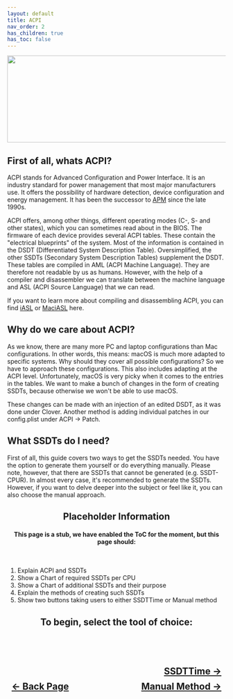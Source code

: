 ```yaml
---
layout: default
title: ACPI
nav_order: 2
has_children: true
has_toc: false
---
```


<style>
  .navigation-container {
    display: flex;
    justify-content: space-between;
    align-items: center;
    width: 100%;
  }
  
  .nav-button {
    margin: 10px;
  }

  .ssdttime-next-button-container {
    text-align: right;
  }

  .ssdttime-next-button {
    margin: 10px;
    top: 0px;
    bottom: 0px;
    left: 0px;
    right: 0px;
  }
</style>

<p align="center">
  <img width="650" height="200" src="../../../assets/Header-OpenCore-ACPI.png">
</p>

## First of all, whats ACPI?
ACPI stands for Advanced Configuration and Power Interface. It is an industry standard for power management that most major manufacturers use. It offers the possibility of hardware detection, device configuration and energy management. It has been the successor to <a href="https://en.wikipedia.org/wiki/Advanced_Power_Management">APM</a> since the late 1990s.

ACPI offers, among other things, different operating modes (C-, S- and other states), which you can sometimes read about in the BIOS. 
The firmware of each device provides several ACPI tables. These contain the "electrical blueprints" of the system. Most of the information is contained in the DSDT (Differentiated System Description Table). Oversimplified, the other SSDTs (Secondary System Description Tables) supplement the DSDT.
These tables are compiled in AML (ACPI Machine Language). They are therefore not readable by us as humans. However, with the help of a compiler and disassembler we can translate between the machine language and ASL (ACPI Source Language) that we can read.

If you want to learn more about compiling and disassembling ACPI, you can find <a href="https://www.intel.com/content/www/us/en/download/774881/acpi-component-architecture-downloads-windows-binary-tools.html">iASL</a> or <a href="https://github.com/acidanthera/MaciASL">MaciASL</a> here.

## Why do we care about ACPI?
As we know, there are many more PC and laptop configurations than Mac configurations. In other words, this means: macOS is much more adapted to specific systems. Why should they cover all possible configurations? So we have to approach these configurations. This also includes adapting at the ACPI level.
Unfortunately, macOS is very picky when it comes to the entries in the tables. We want to make a bunch of changes in the form of creating SSDTs, because otherwise we won't be able to use macOS.

These changes can be made with an injection of an edited DSDT, as it was done under Clover. Another method is adding individual patches in our config.plist under ACPI -> Patch.

## ​What SSDTs do I need?
First of all, this guide covers two ways to get the SSDTs needed. You have the option to generate them yourself or do everything manually.
Please note, however, that there are SSDTs that cannot be generated (e.g. SSDT-CPUR). In almost every case, it's recommended to generate the SSDTs. However, if you want to delve deeper into the subject or feel like it, you can also choose the manual approach.


<h2 align="center">Placeholder Information</h2>

<h4 align="center">This page is a stub, we have enabled the ToC for the moment, but this page should:</h4>
<br>

1. Explain ACPI and SSDTs
2. Show a Chart of required SSDTs per CPU
3. Show a Chart of additional SSDTs and their purpose
4. Explain the methods of creating such SSDTs
5. Show two buttons taking users to either SSDTTime or Manual method

<h2 align="center">To begin, select the tool of choice:</h2>
<br>

<h2 align="center">
  <br>
  <div class="ssdttime-next-button-container">
  <a class="ssdttime-next-button" href="../01-SSDTTime/index/">SSDTTime &rarr;</a>
  </div>
  <div class="navigation-container">
    <a class="nav-button" href="../../01-Introduction/index/">&larr; Back Page</a>
    <a class="nav-button" href="../02-Manual/index/">Manual Method &rarr;</a>
  </div>
  <br>
</h2>
